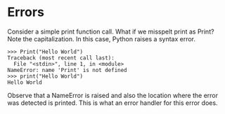 # Errors

Consider a simple print function call. What if we misspelt print as Print? Note the capitalization. In this case, Python raises a syntax error.

~~~
>>> Print("Hello World")
Traceback (most recent call last):
  File "<stdin>", line 1, in <module>
NameError: name 'Print' is not defined
>>> print("Hello World")
Hello World
~~~

Observe that a NameError is raised and also the location where the error was detected is printed. This is what an error handler for this error does.